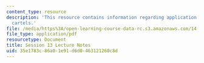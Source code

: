 ```yaml
---
content_type: resource
description: 'This resource contains information regarding application: implicity
  cartels.'
file: /media/https%3A/open-learning-course-data-rc.s3.amazonaws.com/14-12-economic-applications-of-game-theory-fall-2012/35e1783c86a01e91d6d0463121260c8d_MIT14_12F12_chapter13.pdf
file_type: application/pdf
resourcetype: Document
title: Session 13 Lecture Notes
uid: 35e1783c-86a0-1e91-d6d0-463121260c8d
---
```

